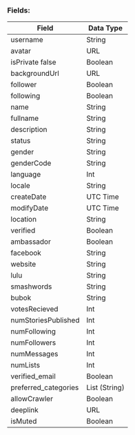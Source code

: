 ### Fields:

| Field | Data Type |
|-|-|
| username | String |
| avatar | URL |
| isPrivate	false | Boolean |
| backgroundUrl	| URL |
| follower | Boolean |
| following | Boolean |
| name | String |
| fullname | String |
| description | String |
| status | String |
| gender | String |
| genderCode | String |
| language | Int |
| locale | String |
| createDate | UTC Time |
| modifyDate | UTC Time |
| location | String |
| verified | Boolean |
| ambassador | Boolean |
| facebook | String |
| website | String |
| lulu | String |
| smashwords | String |
| bubok | String |
| votesRecieved | Int |
| numStoriesPublished | Int |
| numFollowing | Int |
| numFollowers | Int |
| numMessages | Int |
| numLists | Int |
| verified_email | Boolean |
| preferred_categories | List (String) |
| allowCrawler | Boolean |
| deeplink | URL |
| isMuted | Boolean |